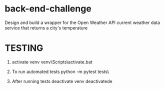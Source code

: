 # back-end-challenge
Design and build a wrapper for the Open Weather API current weather data service that returns a city's temperature


# TESTING
1. activate venv
venv\Scripts\activate.bat

2. To run automated tests 
python -m pytest tests\

3. After running tests deactivate venv
deactivatede